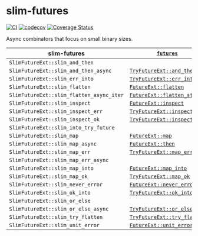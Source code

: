 # slim-futures

[![CI](https://github.com/EFanZh/slim-futures/actions/workflows/ci.yml/badge.svg)](https://github.com/EFanZh/slim-futures/actions/workflows/ci.yml)
[![codecov](https://codecov.io/gh/EFanZh/slim-futures/branch/main/graph/badge.svg)](https://codecov.io/gh/EFanZh/slim-futures)
[![Coverage Status](https://coveralls.io/repos/github/EFanZh/slim-futures/badge.svg?branch=main)](https://coveralls.io/github/EFanZh/slim-futures?branch=main)

Async combinators that focus on small binary sizes.

| slim-futures                             | [`futures`]                   |
| ---------------------------------------- | ----------------------------- |
| `SlimFutureExt::slim_and_then`           |                               |
| `SlimFutureExt::slim_and_then_async`     | [`TryFutureExt::and_then`]    |
| `SlimFutureExt::slim_err_into`           | [`TryFutureExt::err_into`]    |
| `SlimFutureExt::slim_flatten`            | [`FutureExt::flatten`]        |
| `SlimFutureExt::slim_flatten_async_iter` | [`FutureExt::flatten_stream`] |
| `SlimFutureExt::slim_inspect`            | [`FutureExt::inspect`]        |
| `SlimFutureExt::slim_inspect_err`        | [`TryFutureExt::inspect_err`] |
| `SlimFutureExt::slim_inspect_ok`         | [`TryFutureExt::inspect_ok`]  |
| `SlimFutureExt::slim_into_try_future`    |                               |
| `SlimFutureExt::slim_map`                | [`FutureExt::map`]            |
| `SlimFutureExt::slim_map_async`          | [`FutureExt::then`]           |
| `SlimFutureExt::slim_map_err`            | [`TryFutureExt::map_err`]     |
| `SlimFutureExt::slim_map_err_async`      |                               |
| `SlimFutureExt::slim_map_into`           | [`FutureExt::map_into`]       |
| `SlimFutureExt::slim_map_ok`             | [`TryFutureExt::map_ok`]      |
| `SlimFutureExt::slim_never_error`        | [`FutureExt::never_error`]    |
| `SlimFutureExt::slim_ok_into`            | [`TryFutureExt::ok_into`]     |
| `SlimFutureExt::slim_or_else`            |                               |
| `SlimFutureExt::slim_or_else_async`      | [`TryFutureExt::or_else`]     |
| `SlimFutureExt::slim_try_flatten`        | [`TryFutureExt::try_flatten`] |
| `SlimFutureExt::slim_unit_error`         | [`FutureExt::unit_error`]     |

[`futures`]: https://docs.rs/futures/latest/futures/
[`FutureExt::flatten`]: https://docs.rs/futures/latest/futures/future/trait.FutureExt.html#method.flatten
[`FutureExt::flatten_stream`]: https://docs.rs/futures/latest/futures/future/trait.FutureExt.html#method.flatten_stream
[`FutureExt::inspect`]: https://docs.rs/futures/latest/futures/future/trait.FutureExt.html#method.inspect
[`FutureExt::map`]: https://docs.rs/futures/latest/futures/future/trait.FutureExt.html#method.map
[`FutureExt::map_into`]: https://docs.rs/futures/latest/futures/future/trait.FutureExt.html#method.map_into
[`FutureExt::never_error`]: https://docs.rs/futures/latest/futures/future/trait.FutureExt.html#method.never_error
[`FutureExt::then`]: https://docs.rs/futures/latest/futures/future/trait.FutureExt.html#method.then
[`FutureExt::unit_error`]: https://docs.rs/futures/latest/futures/future/trait.FutureExt.html#method.unit_error
[`TryFutureExt::and_then`]: https://docs.rs/futures/latest/futures/future/trait.TryFutureExt.html#method.and_then
[`TryFutureExt::err_into`]: https://docs.rs/futures/latest/futures/future/trait.TryFutureExt.html#method.err_into
[`TryFutureExt::inspect_err`]: https://docs.rs/futures/latest/futures/future/trait.TryFutureExt.html#method.inspect_err
[`TryFutureExt::inspect_ok`]: https://docs.rs/futures/latest/futures/future/trait.TryFutureExt.html#method.inspect_ok
[`TryFutureExt::map_err`]: https://docs.rs/futures/latest/futures/future/trait.TryFutureExt.html#method.map_err
[`TryFutureExt::map_ok`]: https://docs.rs/futures/latest/futures/future/trait.TryFutureExt.html#method.map_ok
[`TryFutureExt::ok_into`]: https://docs.rs/futures/latest/futures/future/trait.TryFutureExt.html#method.ok_into
[`TryFutureExt::or_else`]: https://docs.rs/futures/latest/futures/future/trait.TryFutureExt.html#method.or_else
[`TryFutureExt::try_flatten`]: https://docs.rs/futures/latest/futures/future/trait.TryFutureExt.html#method.try_flatten

